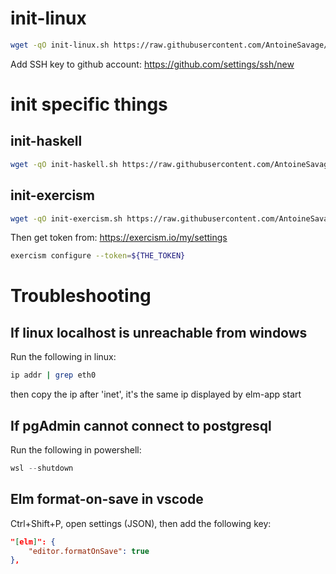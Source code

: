 # init-linux
```bash
wget -qO init-linux.sh https://raw.githubusercontent.com/AntoineSavage/utils/main/init-linux.sh && bash init-linux.sh && source ~/.bashrc
```

Add SSH key to github account: https://github.com/settings/ssh/new

# init specific things

## init-haskell
```bash
wget -qO init-haskell.sh https://raw.githubusercontent.com/AntoineSavage/utils/main/init-haskell.sh && bash init-haskell.sh
```

## init-exercism
```bash
wget -qO init-exercism.sh https://raw.githubusercontent.com/AntoineSavage/utils/main/init-exercism.sh && bash init-exercism.sh
```

Then get token from: https://exercism.io/my/settings
```bash
exercism configure --token=${THE_TOKEN}
```

# Troubleshooting

## If linux localhost is unreachable from windows
Run the following in linux:
```bash
ip addr | grep eth0
```
then copy the ip after 'inet', it's the same ip displayed by elm-app start

## If pgAdmin cannot connect to postgresql
Run the following in powershell:
```powershell
wsl --shutdown
```

## Elm format-on-save in vscode
Ctrl+Shift+P, open settings (JSON), then add the following key:
```json
"[elm]": {
    "editor.formatOnSave": true
},
```
